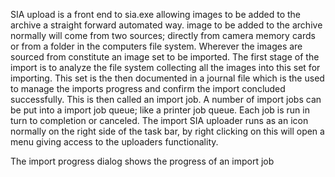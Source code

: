 SIA upload is a front end to sia.exe allowing images to be added to the archive a straight forward automated way. image to be added to the archive normally will come from two sources; directly from camera memory cards or from a folder in the computers file system.
Wherever the images are sourced from constitute an image set to be imported. The first stage of the import is to analyze the file system collecting all the images into this set for importing.
This set is the then documented in a journal file which is the used to manage the imports progress and confirm the import concluded successfully. This is then called an import job.
A number of import jobs can be put into a import job queue; like a printer job queue. Each job is run in turn to completion or canceled.
The import 
SIA uploader runs as an icon normally on the right side of the task bar, by right clicking on this will open a menu giving access to the uploaders functionality.

The import progress dialog shows the progress of an import job
